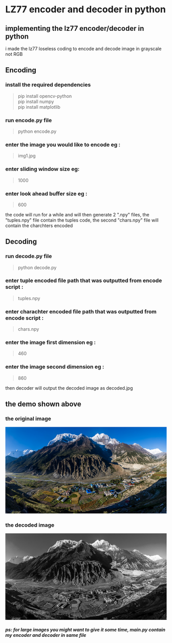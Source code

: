 # LZ77 encoder and decoder in python

## implementing the lz77 encoder/decoder in python

i made the lz77 loseless coding to encode and decode image in grayscale not RGB 

## Encoding 

### install the required dependencies
> pip install opencv-python<br>
> pip install numpy<br>
> pip install matplotlib<br>

### run encode.py file
> python encode.py

### enter the image you would like to encode eg :
>  img1.jpg

### enter sliding window size eg:
> 1000

### enter look ahead buffer size eg : 
> 600

the code will run for a while and will then generate 2 ".npy" files, the "tuples.npy" file contain the tuples code, the second "chars.npy" file will contain the charchters encoded 
 
## Decoding 

### run decode.py file
> python decode.py

### enter tuple encoded file path that was outputted from encode script :
>  tuples.npy

### enter charachter encoded file path that was outputted from encode script :
>  chars.npy

### enter the image first dimension eg : 
> 460

### enter the image second dimension eg : 
> 860


then decoder will output the decoded image as decoded.jpg 


## the demo shown above 
### the original image
![original RGB image](./img1.jpg)
### the decoded image 
![the decoded image](./decoded.jpg)
  
##### ps: for large images you might want to give it some time, main.py contain my encoder and decoder in same file 
